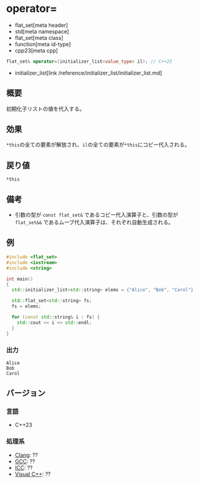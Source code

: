 # operator=
* flat_set[meta header]
* std[meta namespace]
* flat_set[meta class]
* function[meta id-type]
* cpp23[meta cpp]

```cpp
flat_set& operator=(initializer_list<value_type> il); // C++23
```
* initializer_list[link /reference/initializer_list/initializer_list.md]


## 概要
初期化子リストの値を代入する。


## 効果
`*this`の全ての要素が解放され、`il`の全ての要素が`*this`にコピー代入される。


## 戻り値
`*this`


## 備考
- 引数の型が `const flat_set&` であるコピー代入演算子と、引数の型が `flat_set&&` であるムーブ代入演算子は、それぞれ自動生成される。


## 例
```cpp example
#include <flat_set>
#include <iostream>
#include <string>

int main()
{
  std::initializer_list<std::string> elems = {"Alice", "Bob", "Carol"};

  std::flat_set<std::string> fs;
  fs = elems;

  for (const std::string& i : fs) {
    std::cout << i << std::endl;
  }
}
```

### 出力
```
Alice
Bob
Carol
```


## バージョン
### 言語
- C++23

### 処理系
- [Clang](/implementation.md#clang): ??
- [GCC](/implementation.md#gcc): ??
- [ICC](/implementation.md#icc): ??
- [Visual C++](/implementation.md#visual_cpp): ??

